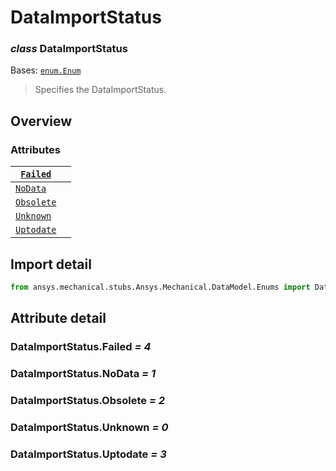 # DataImportStatus

### *class* DataImportStatus

Bases: [`enum.Enum`](https://docs.python.org/3/library/enum.html#enum.Enum)

> Specifies the DataImportStatus.

> <!-- !! processed by numpydoc !! -->

## Overview

### Attributes

| [`Failed`](#DataImportStatus.Failed)     |    |
|------------------------------------------|----|
| [`NoData`](#DataImportStatus.NoData)     |    |
| [`Obsolete`](#DataImportStatus.Obsolete) |    |
| [`Unknown`](#DataImportStatus.Unknown)   |    |
| [`Uptodate`](#DataImportStatus.Uptodate) |    |

## Import detail

```python
from ansys.mechanical.stubs.Ansys.Mechanical.DataModel.Enums import DataImportStatus
```

## Attribute detail

### DataImportStatus.Failed *= 4*

### DataImportStatus.NoData *= 1*

### DataImportStatus.Obsolete *= 2*

### DataImportStatus.Unknown *= 0*

### DataImportStatus.Uptodate *= 3*
